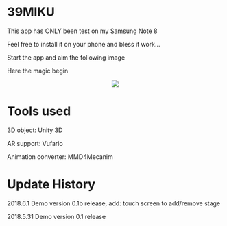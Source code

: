 # 39MIKU

This app has ONLY been test on my Samsung Note 8

Feel free to install it on your phone and bless it work...

Start the app and aim the following image

Here the magic begin

<div align=center><img src="https://github.com/fs1237/39MIKU/blob/master/DUED-1229.jpg"/></div>

# Tools used

3D object: Unity 3D

AR support: Vufario

Animation converter: MMD4Mecanim

# Update History

2018.6.1 Demo version 0.1b release, add: touch screen to add/remove stage

2018.5.31 Demo version 0.1 release
